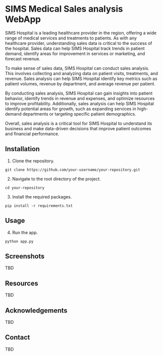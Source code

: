 # SIMS Medical Sales analysis WebApp

SIMS Hospital is a leading healthcare provider in the region, offering a wide range of medical services and treatments to patients. As with any healthcare provider, understanding sales data is critical to the success of the hospital. Sales data can help SIMS Hospital track trends in patient demand, identify areas for improvement in services or marketing, and forecast revenue.

To make sense of sales data, SIMS Hospital can conduct sales analysis. This involves collecting and analyzing data on patient visits, treatments, and revenue. Sales analysis can help SIMS Hospital identify key metrics such as patient volumes, revenue by department, and average revenue per patient.

By conducting sales analysis, SIMS Hospital can gain insights into patient behavior, identify trends in revenue and expenses, and optimize resources to improve profitability. Additionally, sales analysis can help SIMS Hospital identify potential areas for growth, such as expanding services in high-demand departments or targeting specific patient demographics.

Overall, sales analysis is a critical tool for SIMS Hospital to understand its business and make data-driven decisions that improve patient outcomes and financial performance.

## Installation

1. Clone the repository.

`git clone https://github.com/your-username/your-repository.git`

2. Navigate to the root directory of the project.

`cd your-repository`

3. Install the required packages.

`pip install -r requirements.txt`

## Usage

4. Run the app.

`python app.py`

## Screenshots

TBD

## Resources

TBD

## Acknowledgements

TBD

## Contact

TBD
